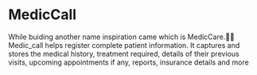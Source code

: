 # MedicCall
While buiding another name inspiration came which is MedicCare.🙂🙃
Medic_call helps register complete patient information. It captures and stores the medical history, treatment required, details of their previous visits, upcoming appointments if any, reports, insurance details and more
